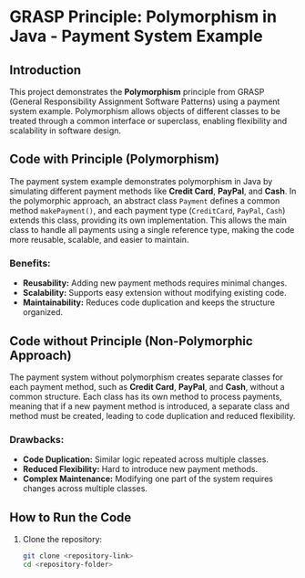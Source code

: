 # GRASP Principle: Polymorphism in Java - Payment System Example

## Introduction
This project demonstrates the **Polymorphism** principle from GRASP (General Responsibility Assignment Software Patterns) using a payment system example. Polymorphism allows objects of different classes to be treated through a common interface or superclass, enabling flexibility and scalability in software design.

## Code with Principle (Polymorphism)
The payment system example demonstrates polymorphism in Java by simulating different payment methods like **Credit Card**, **PayPal**, and **Cash**. In the polymorphic approach, an abstract class `Payment` defines a common method `makePayment()`, and each payment type (`CreditCard`, `PayPal`, `Cash`) extends this class, providing its own implementation. This allows the main class to handle all payments using a single reference type, making the code more reusable, scalable, and easier to maintain.

### Benefits:
- **Reusability:** Adding new payment methods requires minimal changes.
- **Scalability:** Supports easy extension without modifying existing code.
- **Maintainability:** Reduces code duplication and keeps the structure organized.

## Code without Principle (Non-Polymorphic Approach)
The payment system without polymorphism creates separate classes for each payment method, such as **Credit Card**, **PayPal**, and **Cash**, without a common structure. Each class has its own method to process payments, meaning that if a new payment method is introduced, a separate class and method must be created, leading to code duplication and reduced flexibility.

### Drawbacks:
- **Code Duplication:** Similar logic repeated across multiple classes.
- **Reduced Flexibility:** Hard to introduce new payment methods.
- **Complex Maintenance:** Modifying one part of the system requires changes across multiple classes.

## How to Run the Code
1. Clone the repository:
   ```bash
   git clone <repository-link>
   cd <repository-folder>
